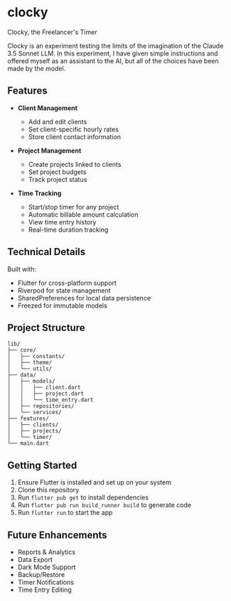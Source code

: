 # clocky
Clocky, the Freelancer's Timer

Clocky is an experiment testing the limits of the imagination of the Claude 3.5 Sonnet LLM. In this experiment, I have given simple instructions and offered myself as an assistant to the AI, but all of the choices have been made by the model.

## Features

- **Client Management**
  - Add and edit clients
  - Set client-specific hourly rates
  - Store client contact information

- **Project Management**
  - Create projects linked to clients
  - Set project budgets
  - Track project status

- **Time Tracking**
  - Start/stop timer for any project
  - Automatic billable amount calculation
  - View time entry history
  - Real-time duration tracking

## Technical Details

Built with:
- Flutter for cross-platform support
- Riverpod for state management
- SharedPreferences for local data persistence
- Freezed for immutable models

## Project Structure

```
lib/
├── core/
│   ├── constants/
│   ├── theme/
│   └── utils/
├── data/
│   ├── models/
│   │   ├── client.dart
│   │   ├── project.dart
│   │   └── time_entry.dart
│   ├── repositories/
│   └── services/
├── features/
│   ├── clients/
│   ├── projects/
│   └── timer/
└── main.dart
```

## Getting Started

1. Ensure Flutter is installed and set up on your system
2. Clone this repository
3. Run `flutter pub get` to install dependencies
4. Run `flutter pub run build_runner build` to generate code
5. Run `flutter run` to start the app

## Future Enhancements

- Reports & Analytics
- Data Export
- Dark Mode Support
- Backup/Restore
- Timer Notifications
- Time Entry Editing